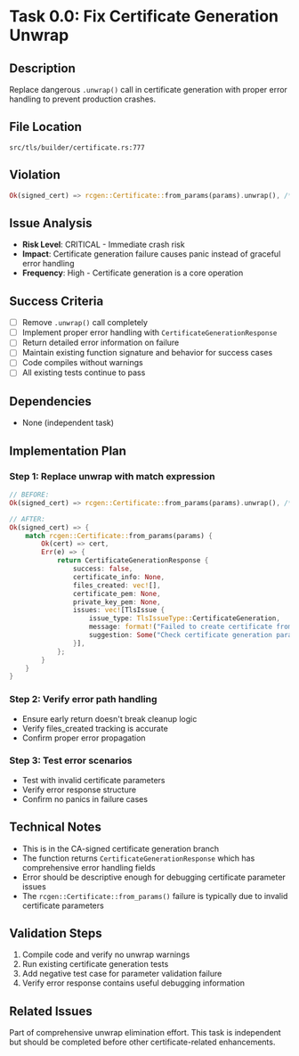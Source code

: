 # Task 0.0: Fix Certificate Generation Unwrap

## Description
Replace dangerous `.unwrap()` call in certificate generation with proper error handling to prevent production crashes.

## File Location
`src/tls/builder/certificate.rs:777`

## Violation
```rust
Ok(signed_cert) => rcgen::Certificate::from_params(params).unwrap(), /* Use signed cert */
```

## Issue Analysis
- **Risk Level**: CRITICAL - Immediate crash risk
- **Impact**: Certificate generation failure causes panic instead of graceful error handling
- **Frequency**: High - Certificate generation is a core operation

## Success Criteria
- [ ] Remove `.unwrap()` call completely
- [ ] Implement proper error handling with `CertificateGenerationResponse`
- [ ] Return detailed error information on failure
- [ ] Maintain existing function signature and behavior for success cases
- [ ] Code compiles without warnings
- [ ] All existing tests continue to pass

## Dependencies
- None (independent task)

## Implementation Plan

### Step 1: Replace unwrap with match expression
```rust
// BEFORE:
Ok(signed_cert) => rcgen::Certificate::from_params(params).unwrap(), /* Use signed cert */

// AFTER:
Ok(signed_cert) => {
    match rcgen::Certificate::from_params(params) {
        Ok(cert) => cert,
        Err(e) => {
            return CertificateGenerationResponse {
                success: false,
                certificate_info: None,
                files_created: vec![],
                certificate_pem: None,
                private_key_pem: None,
                issues: vec![TlsIssue {
                    issue_type: TlsIssueType::CertificateGeneration,
                    message: format!("Failed to create certificate from parameters: {}", e),
                    suggestion: Some("Check certificate generation parameters".to_string()),
                }],
            };
        }
    }
}
```

### Step 2: Verify error path handling
- Ensure early return doesn't break cleanup logic
- Verify files_created tracking is accurate
- Confirm proper error propagation

### Step 3: Test error scenarios
- Test with invalid certificate parameters
- Verify error response structure
- Confirm no panics in failure cases

## Technical Notes
- This is in the CA-signed certificate generation branch
- The function returns `CertificateGenerationResponse` which has comprehensive error handling fields
- Error should be descriptive enough for debugging certificate parameter issues
- The `rcgen::Certificate::from_params()` failure is typically due to invalid certificate parameters

## Validation Steps
1. Compile code and verify no unwrap warnings
2. Run existing certificate generation tests
3. Add negative test case for parameter validation failure
4. Verify error response contains useful debugging information

## Related Issues
Part of comprehensive unwrap elimination effort. This task is independent but should be completed before other certificate-related enhancements.